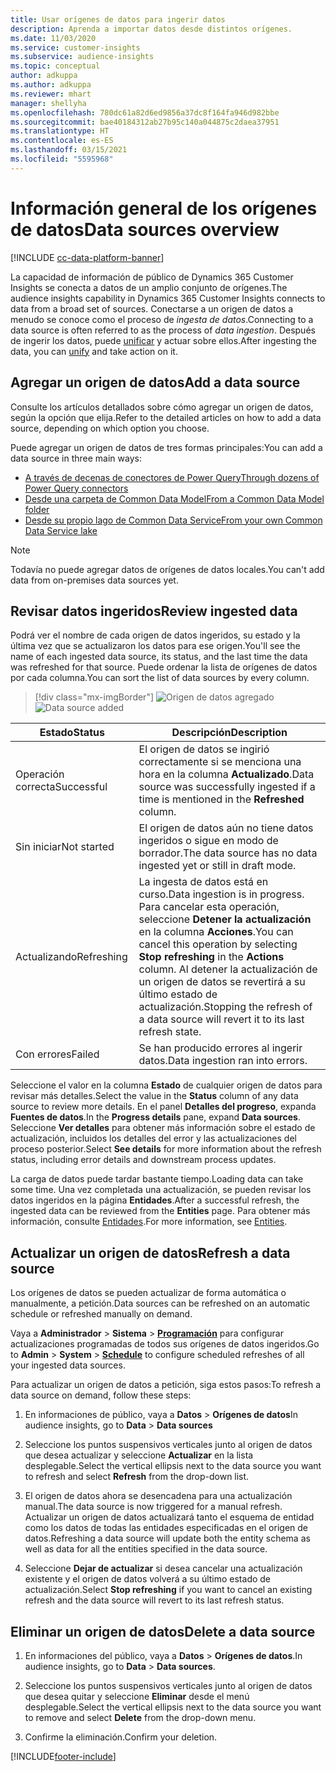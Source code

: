 ```yaml
---
title: Usar orígenes de datos para ingerir datos
description: Aprenda a importar datos desde distintos orígenes.
ms.date: 11/03/2020
ms.service: customer-insights
ms.subservice: audience-insights
ms.topic: conceptual
author: adkuppa
ms.author: adkuppa
ms.reviewer: mhart
manager: shellyha
ms.openlocfilehash: 780dc61a82d6ed9856a37dc8f164fa946d982bbe
ms.sourcegitcommit: bae40184312ab27b95c140a044875c2daea37951
ms.translationtype: HT
ms.contentlocale: es-ES
ms.lasthandoff: 03/15/2021
ms.locfileid: "5595968"
---
```

# <a name="data-sources-overview"></a><span data-ttu-id="1b71d-103">Información general de los orígenes de datos</span><span class="sxs-lookup"><span data-stu-id="1b71d-103">Data sources overview</span></span>

[!INCLUDE [cc-data-platform-banner](../includes/cc-data-platform-banner.md)]

<span data-ttu-id="1b71d-104">La capacidad de información de público de Dynamics 365 Customer Insights se conecta a datos de un amplio conjunto de orígenes.</span><span class="sxs-lookup"><span data-stu-id="1b71d-104">The audience insights capability in Dynamics 365 Customer Insights connects to data from a broad set of sources.</span></span> <span data-ttu-id="1b71d-105">Conectarse a un origen de datos a menudo se conoce como el proceso de *ingesta de datos*.</span><span class="sxs-lookup"><span data-stu-id="1b71d-105">Connecting to a data source is often referred to as the process of *data ingestion*.</span></span> <span data-ttu-id="1b71d-106">Después de ingerir los datos, puede [unificar](data-unification.md) y actuar sobre ellos.</span><span class="sxs-lookup"><span data-stu-id="1b71d-106">After ingesting the data, you can [unify](data-unification.md) and take action on it.</span></span>

## <a name="add-a-data-source"></a><span data-ttu-id="1b71d-107">Agregar un origen de datos</span><span class="sxs-lookup"><span data-stu-id="1b71d-107">Add a data source</span></span>

<span data-ttu-id="1b71d-108">Consulte los artículos detallados sobre cómo agregar un origen de datos, según la opción que elija.</span><span class="sxs-lookup"><span data-stu-id="1b71d-108">Refer to the detailed articles on how to add a data source, depending on which option you choose.</span></span>

<span data-ttu-id="1b71d-109">Puede agregar un origen de datos de tres formas principales:</span><span class="sxs-lookup"><span data-stu-id="1b71d-109">You can add a data source in three main ways:</span></span>

- [<span data-ttu-id="1b71d-110">A través de decenas de conectores de Power Query</span><span class="sxs-lookup"><span data-stu-id="1b71d-110">Through dozens of Power Query connectors</span></span>](connect-power-query.md)
- [<span data-ttu-id="1b71d-111">Desde una carpeta de Common Data Model</span><span class="sxs-lookup"><span data-stu-id="1b71d-111">From a Common Data Model folder</span></span>](connect-common-data-model.md)
- [<span data-ttu-id="1b71d-112">Desde su propio lago de Common Data Service</span><span class="sxs-lookup"><span data-stu-id="1b71d-112">From your own Common Data Service lake</span></span>](connect-common-data-service-lake.md)

> [!NOTE]
> <span data-ttu-id="1b71d-113">Todavía no puede agregar datos de orígenes de datos locales.</span><span class="sxs-lookup"><span data-stu-id="1b71d-113">You can't add data from on-premises data sources yet.</span></span>

## <a name="review-ingested-data"></a><span data-ttu-id="1b71d-114">Revisar datos ingeridos</span><span class="sxs-lookup"><span data-stu-id="1b71d-114">Review ingested data</span></span>

<span data-ttu-id="1b71d-115">Podrá ver el nombre de cada origen de datos ingeridos, su estado y la última vez que se actualizaron los datos para ese origen.</span><span class="sxs-lookup"><span data-stu-id="1b71d-115">You'll see the name of each ingested data source, its status, and the last time the data was refreshed for that source.</span></span> <span data-ttu-id="1b71d-116">Puede ordenar la lista de orígenes de datos por cada columna.</span><span class="sxs-lookup"><span data-stu-id="1b71d-116">You can sort the list of data sources by every column.</span></span>

> [!div class="mx-imgBorder"]
> <span data-ttu-id="1b71d-117">![Origen de datos agregado](media/configure-data-datasource-added.png "Origen de datos agregado")</span><span class="sxs-lookup"><span data-stu-id="1b71d-117">![Data source added](media/configure-data-datasource-added.png "Data source added")</span></span>

|<span data-ttu-id="1b71d-118">Estado</span><span class="sxs-lookup"><span data-stu-id="1b71d-118">Status</span></span>  |<span data-ttu-id="1b71d-119">Descripción</span><span class="sxs-lookup"><span data-stu-id="1b71d-119">Description</span></span>  |
|---------|---------|
|<span data-ttu-id="1b71d-120">Operación correcta</span><span class="sxs-lookup"><span data-stu-id="1b71d-120">Successful</span></span>   |<span data-ttu-id="1b71d-121">El origen de datos se ingirió correctamente si se menciona una hora en la columna **Actualizado**.</span><span class="sxs-lookup"><span data-stu-id="1b71d-121">Data source was successfully ingested if a time is mentioned in the **Refreshed** column.</span></span>
|<span data-ttu-id="1b71d-122">Sin iniciar</span><span class="sxs-lookup"><span data-stu-id="1b71d-122">Not started</span></span>   |<span data-ttu-id="1b71d-123">El origen de datos aún no tiene datos ingeridos o sigue en modo de borrador.</span><span class="sxs-lookup"><span data-stu-id="1b71d-123">The data source has no data ingested yet or still in draft mode.</span></span>         |
|<span data-ttu-id="1b71d-124">Actualizando</span><span class="sxs-lookup"><span data-stu-id="1b71d-124">Refreshing</span></span>    |<span data-ttu-id="1b71d-125">La ingesta de datos está en curso.</span><span class="sxs-lookup"><span data-stu-id="1b71d-125">Data ingestion is in progress.</span></span> <span data-ttu-id="1b71d-126">Para cancelar esta operación, seleccione **Detener la actualización** en la columna **Acciones**.</span><span class="sxs-lookup"><span data-stu-id="1b71d-126">You can cancel this operation by selecting **Stop refreshing** in the **Actions** column.</span></span> <span data-ttu-id="1b71d-127">Al detener la actualización de un origen de datos se revertirá a su último estado de actualización.</span><span class="sxs-lookup"><span data-stu-id="1b71d-127">Stopping the refresh of a data source will revert it to its last refresh state.</span></span>       |
|<span data-ttu-id="1b71d-128">Con errores</span><span class="sxs-lookup"><span data-stu-id="1b71d-128">Failed</span></span>     |<span data-ttu-id="1b71d-129">Se han producido errores al ingerir datos.</span><span class="sxs-lookup"><span data-stu-id="1b71d-129">Data ingestion ran into errors.</span></span>         |

<span data-ttu-id="1b71d-130">Seleccione el valor en la columna **Estado** de cualquier origen de datos para revisar más detalles.</span><span class="sxs-lookup"><span data-stu-id="1b71d-130">Select the value in the **Status** column of any data source to review more details.</span></span> <span data-ttu-id="1b71d-131">En el panel **Detalles del progreso**, expanda **Fuentes de datos**.</span><span class="sxs-lookup"><span data-stu-id="1b71d-131">In the **Progress details** pane, expand **Data sources**.</span></span> <span data-ttu-id="1b71d-132">Seleccione **Ver detalles** para obtener más información sobre el estado de actualización, incluidos los detalles del error y las actualizaciones del proceso posterior.</span><span class="sxs-lookup"><span data-stu-id="1b71d-132">Select **See details** for more information about the refresh status, including error details and downstream process updates.</span></span>

<span data-ttu-id="1b71d-133">La carga de datos puede tardar bastante tiempo.</span><span class="sxs-lookup"><span data-stu-id="1b71d-133">Loading data can take some time.</span></span> <span data-ttu-id="1b71d-134">Una vez completada una actualización, se pueden revisar los datos ingeridos en la página **Entidades**.</span><span class="sxs-lookup"><span data-stu-id="1b71d-134">After a successful refresh, the ingested data can be reviewed from the **Entities** page.</span></span> <span data-ttu-id="1b71d-135">Para obtener más información, consulte [Entidades](entities.md).</span><span class="sxs-lookup"><span data-stu-id="1b71d-135">For more information, see [Entities](entities.md).</span></span>

## <a name="refresh-a-data-source"></a><span data-ttu-id="1b71d-136">Actualizar un origen de datos</span><span class="sxs-lookup"><span data-stu-id="1b71d-136">Refresh a data source</span></span>

<span data-ttu-id="1b71d-137">Los orígenes de datos se pueden actualizar de forma automática o manualmente, a petición.</span><span class="sxs-lookup"><span data-stu-id="1b71d-137">Data sources can be refreshed on an automatic schedule or refreshed manually on demand.</span></span> 

<span data-ttu-id="1b71d-138">Vaya a **Administrador** > **Sistema** > [**Programación**](system.md#schedule-tab) para configurar actualizaciones programadas de todos sus orígenes de datos ingeridos.</span><span class="sxs-lookup"><span data-stu-id="1b71d-138">Go to **Admin** > **System** > [**Schedule**](system.md#schedule-tab) to configure scheduled refreshes of all your ingested data sources.</span></span>

<span data-ttu-id="1b71d-139">Para actualizar un origen de datos a petición, siga estos pasos:</span><span class="sxs-lookup"><span data-stu-id="1b71d-139">To refresh a data source on demand, follow these steps:</span></span>

1. <span data-ttu-id="1b71d-140">En informaciones de público, vaya a **Datos** > **Orígenes de datos**</span><span class="sxs-lookup"><span data-stu-id="1b71d-140">In audience insights, go to **Data** > **Data sources**</span></span>

2. <span data-ttu-id="1b71d-141">Seleccione los puntos suspensivos verticales junto al origen de datos que desea actualizar y seleccione **Actualizar** en la lista desplegable.</span><span class="sxs-lookup"><span data-stu-id="1b71d-141">Select the vertical ellipsis next to the data source you want to refresh and select **Refresh** from the drop-down list.</span></span>

3. <span data-ttu-id="1b71d-142">El origen de datos ahora se desencadena para una actualización manual.</span><span class="sxs-lookup"><span data-stu-id="1b71d-142">The data source is now triggered for a manual refresh.</span></span> <span data-ttu-id="1b71d-143">Actualizar un origen de datos actualizará tanto el esquema de entidad como los datos de todas las entidades especificadas en el origen de datos.</span><span class="sxs-lookup"><span data-stu-id="1b71d-143">Refreshing a data source will update both the entity schema as well as data for all the entities specified in the data source.</span></span>

4. <span data-ttu-id="1b71d-144">Seleccione **Dejar de actualizar** si desea cancelar una actualización existente y el origen de datos volverá a su último estado de actualización.</span><span class="sxs-lookup"><span data-stu-id="1b71d-144">Select **Stop refreshing** if you want to cancel an existing refresh and the data source will revert to its last refresh status.</span></span>

## <a name="delete-a-data-source"></a><span data-ttu-id="1b71d-145">Eliminar un origen de datos</span><span class="sxs-lookup"><span data-stu-id="1b71d-145">Delete a data source</span></span>

1. <span data-ttu-id="1b71d-146">En informaciones del público, vaya a **Datos** > **Orígenes de datos**.</span><span class="sxs-lookup"><span data-stu-id="1b71d-146">In audience insights, go to **Data** > **Data sources**.</span></span>

2. <span data-ttu-id="1b71d-147">Seleccione los puntos suspensivos verticales junto al origen de datos que desea quitar y seleccione **Eliminar** desde el menú desplegable.</span><span class="sxs-lookup"><span data-stu-id="1b71d-147">Select the vertical ellipsis next to the data source you want to remove and select **Delete** from the drop-down menu.</span></span>

3. <span data-ttu-id="1b71d-148">Confirme la eliminación.</span><span class="sxs-lookup"><span data-stu-id="1b71d-148">Confirm your deletion.</span></span>


[!INCLUDE[footer-include](../includes/footer-banner.md)]